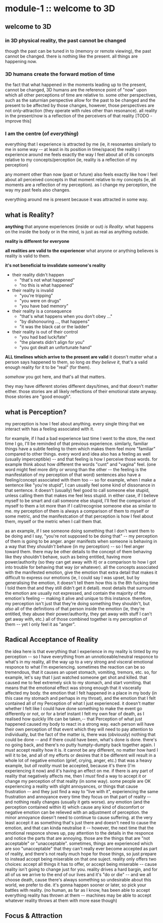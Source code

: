 
# module-1 :: welcome to 3D

## welcome to 3D

### in 3D physical reality, **the past cannot be changed**

though the past can be tuned in to (memory or remote viewing), the past cannot be changed.
there is nothing like the present. all things are happening now.

### 3D humans create the forward motion of time

the fact that what happened in the moments leading up to the present, cannot be changed, 3D humans are the reference point of "now" upon which all other perceptions of time are relative to.
some other perspectives, such as the saturnian perspective allow for the past to be changed and the present to be affected by those changes, however, those perspectives are not only-attraction (they operate with rules other than resonance).
all reality in the present/now is a reflection of the perceivers of that reality [TODO - improve this]

### I am the centre (of *everything*)

everything that I experience is attracted by me (ie, it resonantes similarly to me in some way -- at least in its position in time/space)
the reality I experience around me feels exactly the way I feel about all of its concepts relative to my concepts/perception (ie, reality is a reflection of my perception)

any moment other than now (past or future) also feels exactly like how I feel about all perceived concepts in that moment relative to my concepts (ie, all moments are a reflection of my perception). as I change my perception, the way my past feels also changes.

everything around me is present because it was attracted in some way.

## what is Reality?

**anything** that anyone experiences (inside or out) *is Reality*.
what happens on the inside the body or in the mind, is just as real as anything outside.

**reality is different for everyone**

**all realities are valid to the experiencer**
what anyone or anything believes is reality is valid to them.

**it's not beneficial to invalidate someone's reality**
- their reality didn't happen
	- "that's not what happened"
	- "no this is what happened"
- their reality is invalid
	- "you're tripping"
	- "you were on drugs"
	- "you have bad memory"
- their reality is a consequence
	- "that's what happens when you don't obey ..."
	- "by dishonouring ..., that happens"
	- "it was the black cat or the ladder"
- their reality is out of their control
	- "you had bad luck/fate"
	- "the planets didn't align for you"
	- "you got dealt an unfortunate hand"

**ALL timelines which arrive to the present are valid**
it doesn't matter what a person says happened to them, so long *as they believe it*, that's a valid enough reality for it to be "real" (for them).

*somehow* you got here, and that's all that matters.

they may have different stories different days/times, and that doesn't matter either. those stories are all likely reflections of their emotional state anyway. those stories are "good enough".

## what is Perception?

my perception is how I feel about anything.
every single thing that we interact with has a feeling associated with it.

for example, if I had a bad experience last time I went to the store, the next time I go, I'll be reminded of that previous experience. similarly, familiar things have a subtle feeling to them which makes them feel more "familiar" compared to other things. every word and idea also has a feeling as well (usually imperceptible) -- and that feeling is how I perceive those words. for example think about how different the words "cunt" and "vagina" feel. (one word might feel more dirty or wrong than the other -- the feeling is the manifestation of my perception of that word)
sentences also have a feeling/concept associated with them too -- so for example, when I make a sentence like "you're stupid", I can usually feel some kind of dissonance in that sentence. it doesn't (usually) feel good to call someone else stupid, unless calling them that makes me feel less stupid. in either case, if I believe myself to be smart and call someone else stupid, I'll feel the comparison of myself to them a lot more than if I call/recognise someone else as similar to me. my perception of them is always a comparison of them to myself or some metric, and the manifestcation of that perception is how I feel about them, myself or the metric when I call them that.

as an example, if I see someone doing something that I don't want them to be doing and I say, "you're not supposed to be doing that" -- my perception of them is going to be anger. anger manifests when someone is behaving in a way that they *shouldn't* behave (in my perception) -- so I feel anger toward them. there may be other details to the concept of them behaving like they shouldn't behave, such as being entitled, having more power/authority (so they can get away with it) or a comparison to how I got into trouble for behaving that way (or whatever). all the concepts associated with the manifested emotion, give the emotion that extra detail that makes it difficult to express our emotions (ie, I could say I was upset, but by generalising the emotion, it doesn't tell them how this is the 8th fucking time I told them that and they still didn't get it detail). most details that surround the emotion are usually not expressed, and contain the majority of the emotion's feeling -- making it alive and unique to this instance. therefore, my perception isn't just that they're doing something they shouldn't, but *also* all of the definitions of that person inside the emotion (ie, they're entitled, they abuse their power/authority, they get away with stuff I can't get away with, etc.) all of those combined together is my perception of them -- yet I only feel it as "anger".

## Radical Acceptance of Reality

the idea here is that everything that I experience in my reality is tinted by my perception -- so I have everything from an unnoticeable/neutral responce to what's in my reality, all the way up to a very strong and visceral emotional responce to what I'm experiencing. sometimes the reaction can be so tremendous, that it causes an upset stomach, vomiting, tremors, etc. so, for example, let's say that I just watched someone get shot and killed. that caused me to feel extremely sick to my stomach, and start vomiting. that means that the emotional effect was strong enough that it viscerally affected my body. the emotion that I felt happened in a place in my body (in this case my stomach and perhaps in my throat), and the emotion that I felt contained all of my Perception of what I just experienced. it doesn't matter whether I felt like I could have done something to make the event go differently or not, or for a brief instant I felt my own fear of death, as I realised how quickly life can be taken,-- that Perception of what just happened caused my body to react in a strong way. each person will have their own perception of that event which they will need to pay attention to individually, but the fact of the matter is, there was (obviously) nothing that could be done -- and if there could have been, what's done is done. there's no going back,  and there's no putty humpty-dumpty back together again. I *must* accept reality how it is. it cannot be any different, no matter how hard I will it to be, and all of my efforts or desires that it be different will result in a whole lot of negative emotion (grief, crying, anger, etc.)
that was a heavy example, but *all reality* must be accepted, because it's there (I'm experiencing it now) and it's having an effect on me. if there is any part of reality that negatively affects me, then I *must* find a way to accept it or change my perception of that reality (in some way).
some people are OK experiencing a reality with slight annoyances, or things that cause frustration -- and they just find a way to "live with it", experiencing the same frustration and annoyance every time they focus on that part of reality -- and nothing really changes (usually it gets worse). any emotion (and the perception contained within it) which cause any kind of discomfort or negative emotion can be relieved with an adjustment of perception. the minor annoyance doesn't need to continue to cause suffering. at the very least accept it as something that's just there and doesn't need to cause the emotion, and that can kinda neutralise it -- however, the next time that the emotional responce shows up, pay attention to the details in the responce and notice the parts that are annoying. those are the things that are "not acceptable" or "unacceptable".
sometimes, things are experienced which are soo "unacceptable" that they can't really ever become accepted as part of reality, and there's not really much hope for those things, so just prepare to instead accept being miserable on that one suject. reality only offers two choices: accept all things it has to offer, or accept being miserable -- cause reality isn't going to change just for you. reality drives a hard bargin, and for all of us we arrive to the end of our lives and it's "do or die" -- and we all choose death, cause there's always something so undesirable about this world, we prefer to die. it's gonna happen sooner or later, so pick your battles with reality. (no human, as far as I know, has been able to accept everything reality has thrown at them -- machines may be able to accept whatever reality throws at them with more ease though)

## Focus & Attraction
